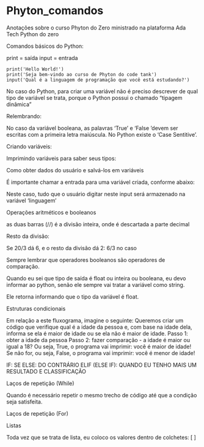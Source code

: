 # Phyton_comandos
Anotações sobre o curso Phyton do Zero ministrado na plataforma Ada Tech
Python do zero

Comandos básicos do Python:

print = saída
input = entrada

```
print('Hello World!')
print('Seja bem-vindo ao curso de Phyton do code tank')
input('Qual é a linguagem de programação que você está estudando?')
```


No caso do Python, para criar uma variável não é preciso descrever de qual tipo de variável se trata, porque o Python possui o chamado “tipagem dinâmica”

Relembrando:



No caso da variável booleana, as palavras ‘True’ e ‘False ’devem ser escritas com a primeira letra maiúscula. No Python existe o ‘Case Sentitive’.

Criando variáveis:



Imprimindo variáveis para saber seus tipos:




Como obter dados do usuário e salvá-los em variáveis

É importante chamar a entrada para uma variável criada, conforme abaixo:



Neste caso, tudo que o usuário digitar neste input será armazenado na variável ‘linguagem’



Operações aritméticos e booleanos



as duas barras (//) é a divisão inteira, onde é descartada a parte decimal

Resto da divisão:

Se 20/3 dá 6, e o resto da divisão dá 2: 6/3 no caso

Sempre lembrar que operadores booleanos são operadores de comparação.







Quando eu sei que tipo de saída é float ou inteira ou booleana, eu devo informar ao python, senão ele sempre vai tratar a variável como string.




Ele retorna informando que o tipo da variável é float.

Estruturas condicionais


Em relação a este fluxograma, imagine o seguinte: 
Queremos criar um código que verifique qual é a idade da pessoa e, com base na idade dela, informa se ela é maior de idade ou se ela não é maior de idade.
Passo 1: obter a idade da pessoa
Passo 2: fazer comparação - a idade é maior ou igual a 18? Ou seja, True, o programa vai imprimir: você é maior de idade! Se não for, ou seja, False, o programa vai imprimir: você é menor de idade!

 
IF: SE
ELSE: DO CONTRÁRIO
ELIF (ELSE IF): QUANDO EU TENHO MAIS UM RESULTADO E CLASSIFICAÇÃO



Laços de repetição (While)

Quando é necessário repetir o mesmo trecho de código até que a condição seja satisfeita.






Laços de repetição (For)








Listas

Toda vez que se trata de lista, eu coloco os valores dentro de colchetes: [  ] 


